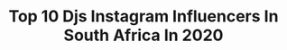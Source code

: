 ---
title: Top 10 Djs Instagram Influencers In South Africa In 2020
description: >-
  Find top djs Instagram influencers in South Africa in 2020. Most popular hashtags: #dj #sahiphop #fashion #techno.
platform: Instagram
profiles:
  - username: "iamtevivo"
    fullname: >-
      Bryn Gibbons
    location: "South Africa"
    followers: 8198
    engagement: 1264
    commentsToLikes: 0.013380
    avatar: "https://scontent-lhr8-1.cdninstagram.com/v/t51.2885-19/s320x320/89854572_648308325953694_2397865363590086656_n.jpg?_nc_ht=scontent-lhr8-1.cdninstagram.com&_nc_ohc=r5mzkSn_PhUAX9mrs0O&oh=9df23b0739f260c73aa19227f8206620&oe=5EB9741E"
    verified: false
    hashtags: "#oceanview, #friendship, #sunset, #valleyoflight2019"
  - username: "osoriofran_"
    fullname: >-
      Fran Osorio
    location: "South Africa"
    followers: 16156
    engagement: 470
    commentsToLikes: 0.045790
    avatar: "https://scontent-lhr8-1.cdninstagram.com/v/t51.2885-19/s320x320/23161770_305790773161815_4771102603020861440_n.jpg?_nc_ht=scontent-lhr8-1.cdninstagram.com&_nc_ohc=sYt9TxypYQMAX_uCmKJ&oh=927cf3e2ea8c2e6fbbcd6310010c0615&oe=5EBB67AC"
    verified: false
    hashtags: "#travel, #style, #internationaldj, #traveling"
  - username: "chane_grobler18"
    fullname: >-
      Chané Grobler
    location: "South Africa"
    followers: 57147
    engagement: 1175
    commentsToLikes: 0.012317
    avatar: "https://scontent-amt2-1.cdninstagram.com/v/t51.2885-19/s320x320/87719183_1897261043738671_3744199669421441024_n.jpg?_nc_ht=scontent-amt2-1.cdninstagram.com&_nc_ohc=49qZ5WBhFT4AX-FYDSB&oh=0df1e49850a1842a1e9707424f83a2f0&oe=5EBBCC03"
    verified: false
    hashtags: "#coronavirus, #thelaserbeautique, #dance, #comedy"
  - username: "noirmusic"
    fullname: >-
      Noir
    location: "South Africa"
    followers: 43987
    engagement: 68
    commentsToLikes: 0.048835
    avatar: "https://scontent-amt2-1.cdninstagram.com/v/t51.2885-19/s320x320/68891183_392256724822571_8981182838237822976_n.jpg?_nc_ht=scontent-amt2-1.cdninstagram.com&_nc_ohc=nFvE5WM2oooAX9Pooc7&oh=40db261faafa03a7e4a27fe113d04c3d&oe=5EBCD3D1"
    verified: false
    hashtags: "#doglovers, #comingsoon, #johannesburg, #osaka"
  - username: "costatitch"
    fullname: >-
      COSTA TITCH | 🇿🇦 |
    location: "South Africa"
    followers: 78616
    engagement: 1523
    commentsToLikes: 0.182977
    avatar: "https://scontent-ams4-1.cdninstagram.com/v/t51.2885-19/s320x320/90474346_704694963263477_2170035108227055616_n.jpg?_nc_ht=scontent-ams4-1.cdninstagram.com&_nc_ohc=rwO99bf4U7cAX9vq9tL&oh=f6653e3039f3ce9f6a2462f1f0fb6d8a&oe=5EB955B5"
    verified: false
    hashtags: "#kedecemberboss, #sahiphop, #unsignedartist, #southafricanmusic"
  - username: "mutherfukinhype"
    fullname: >-
      I Host The Best Events🤮
    location: "South Africa"
    followers: 5185
    engagement: 1576
    commentsToLikes: 0.165837
    avatar: "https://scontent-lhr8-1.cdninstagram.com/v/t51.2885-19/s320x320/61655109_472631493482766_9001054638304133120_n.jpg?_nc_ht=scontent-lhr8-1.cdninstagram.com&_nc_ohc=ZhgukqiLr78AX9986gE&oh=dbbb86c185d12de2374d752133ed6989&oe=5EB9C8F4"
    verified: false
    hashtags: "#vibes, #retro, #cottonfest2020, #jordans"
  - username: "colinmkennedy"
    fullname: >-
      Colin Kennedy
    location: "South Africa"
    followers: 22064
    engagement: 802
    commentsToLikes: 0.028885
    avatar: "https://scontent-amt2-1.cdninstagram.com/v/t51.2885-19/s320x320/23498028_374883846300224_6514595124578615296_n.jpg?_nc_ht=scontent-amt2-1.cdninstagram.com&_nc_ohc=D7V4Jsog--8AX9OFDJM&oh=de939dbcc1c485e5b72ce9757e8c4f6f&oe=5EB84BF8"
    verified: false
    hashtags: "#aaronsnyder, #keithhufnagel, #marcjohnson, #satvaleung"
  - username: "djmalwela"
    fullname: >-
      Dj Malwela
    location: "South Africa"
    followers: 32947
    engagement: 100
    commentsToLikes: 0.032997
    avatar: "https://scontent-bos3-1.cdninstagram.com/v/t51.2885-19/s320x320/66266584_459547364603000_6565456977701371904_n.jpg?_nc_ht=scontent-bos3-1.cdninstagram.com&_nc_ohc=4XQjKDmv1_oAX-QTI4S&oh=058de066b7fc1584d9ad8185670dac23&oe=5EA657AB"
    verified: false
    hashtags: "#djmalwelabirthdaycelebration, #anashe, #anasheguesthouse, #happybirthday"
  - username: "allantoniks"
    fullname: >-
      Allan Toniks
    location: "South Africa"
    followers: 27866
    engagement: 187
    commentsToLikes: 0.020100
    avatar: "https://scontent-ams4-1.cdninstagram.com/v/t51.2885-19/s320x320/75238438_535384733687468_2802494790891995136_n.jpg?_nc_ht=scontent-ams4-1.cdninstagram.com&_nc_ohc=gOPrgrW7S9UAX_UYEdV&oh=bf1def78aa367cf589e673c7cd4560b1&oe=5EB4BDC1"
    verified: false
    hashtags: "#skuleka, #africa, #sikuleka, #kit"
  - username: "klyofficial"
    fullname: >-
      KEEPLOVEYOUNG
    location: "South Africa"
    followers: 65855
    engagement: 107
    commentsToLikes: 0.035767
    avatar: "https://scontent-ams4-1.cdninstagram.com/v/t51.2885-19/s320x320/67567211_682629425567381_4673813613717225472_n.jpg?_nc_ht=scontent-ams4-1.cdninstagram.com&_nc_ohc=JSDA8F4adWYAX8mwvBB&oh=010f76a561d01866e819bd17b258bed9&oe=5EB39111"
    verified: true
    hashtags: "#cottenfest2020, #cottonfest2020, #pamela, #gle"
---